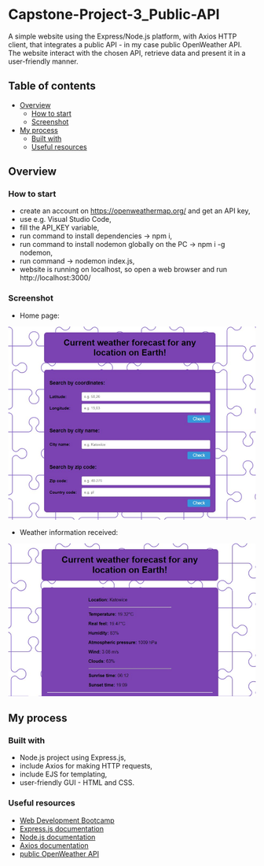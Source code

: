 # Capstone-Project-3_Public-API

A simple website using the Express/Node.js platform, with Axios HTTP client, that integrates a public API - in my case public OpenWeather API.
The website interact with the chosen API, retrieve data and present it in a user-friendly manner.

## Table of contents

- [Overview](#overview)
  - [How to start](#how-to-start)
  - [Screenshot](#screenshot)
- [My process](#my-process)
  - [Built with](#built-with)
  - [Useful resources](#useful-resources)

## Overview

### How to start

- create an account on https://openweathermap.org/ and get an API key,
- use e.g. Visual Studio Code,
- fill the API_KEY variable,
- run command to install dependencies -> npm i,
- run command to install nodemon globally on the PC -> npm i -g nodemon,
- run command -> nodemon index.js,
- website is running on localhost, so open a web browser and run http://localhost:3000/

### Screenshot

- Home page:

![](./readme/search.jpg)

- Weather information received:

![](./readme/results.jpg)

## My process

### Built with

- Node.js project using Express.js,
- include Axios for making HTTP requests,
- include EJS for templating,
- user-friendly GUI - HTML and CSS.

### Useful resources

- [Web Development Bootcamp](https://www.udemy.com/course/the-complete-web-development-bootcamp/?couponCode=KEEPLEARNING)
- [Express.js documentation](https://expressjs.com/)
- [Node.js documentation](https://nodejs.org/docs/latest/api/)
- [Axios documentation](https://axios-http.com/docs/intro)
- [public OpenWeather API](https://openweathermap.org/)
